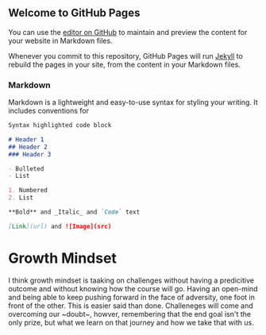 ## Welcome to GitHub Pages

You can use the [editor on GitHub](https://github.com/johnnynolen/reading-notes/edit/main/README.md) to maintain and preview the content for your website in Markdown files.

Whenever you commit to this repository, GitHub Pages will run [Jekyll](https://jekyllrb.com/) to rebuild the pages in your site, from the content in your Markdown files.

### Markdown

Markdown is a lightweight and easy-to-use syntax for styling your writing. It includes conventions for

```markdown
Syntax highlighted code block

# Header 1
## Header 2
### Header 3

- Bulleted
- List

1. Numbered
2. List

**Bold** and _Italic_ and `Code` text

[Link](url) and ![Image](src)
```


# Growth Mindset

I think growth mindset is taaking on challenges without having a predicitive outcome and without knowing how the course will go. Having an open-mind and being able to keep pushing forward in the face of adversity, one foot in front of the other. This is easier said than done. Challeneges will come and overcoming our ~doubt~, howver, remembering that the end goal isn't the only prize, but what we learn on that journey and how we take that with us.

